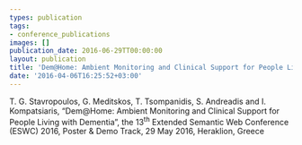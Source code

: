 ```yaml
---
types: publication
tags:
- conference_publications
images: []
publication_date: 2016-06-29TT00:00:00
layout: publication
title: 'Dem@Home: Ambient Monitoring and Clinical Support for People Living with Dementia'
date: '2016-04-06T16:25:52+03:00'
---
```

<p>T. G. Stavropoulos, G. Meditskos, T. Tsompanidis, S. Andreadis and I. Kompatsiaris, “Dem@Home: Ambient Monitoring and Clinical Support for People Living with Dementia”, the 13<sup>th</sup> Extended Semantic Web Conference (ESWC) 2016, Poster &amp; Demo Track, 29 May 2016, Heraklion, Greece</p>
